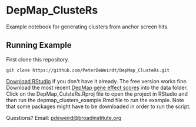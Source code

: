 # DepMap_ClusteRs
Example notebook for generating clusters from anchor screen hits. 

## Running Example
First clone this repository.
```{bash}
git clone https://github.com/PeterDeWeirdt/DepMap_ClusteRs.git
```
[Download RStudio](https://www.rstudio.com/products/rstudio/download/) if you don't have it already. The free version works fine.
Download the most recent [DepMap gene effect scores](https://depmap.org/portal/download/) into the data folder. Click on the DepMap_CulsteRs.Rproj file to open the project in RStudio and then run the depmap_clusters_example.Rmd file to run the example. 
Note that some packages might have to be downloaded in order to run the script. 

Questions? Email: pdeweird@broadinstitute.org
